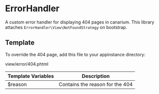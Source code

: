 # ErrorHandler

A custom error handler for displaying 404 pages in canarium. This library attaches `ErrorHandler\View\NotFoundStrategy` on bootstrap.

## Template

 To override the 404 page, add this file to your appinstance directory:

view/error/404.phtml

Template Variables | Description
------------------ | -------------
$reason | Contains the reason for the 404

